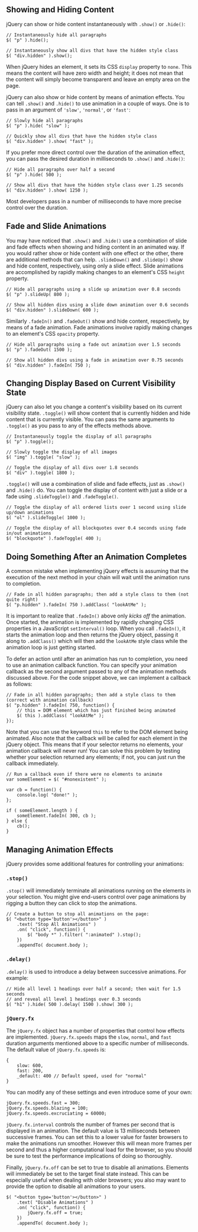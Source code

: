 <script>{
	"title": "Introduction to Effects",
	"level": "beginner"
}</script>

## Showing and Hiding Content

jQuery can show or hide content instantaneously with `.show()` or `.hide()`:

```
// Instantaneously hide all paragraphs
$( "p" ).hide();

// Instantaneously show all divs that have the hidden style class
$( "div.hidden" ).show();
```

When jQuery hides an element, it sets its CSS `display` property to `none`. This means the content will have zero width and height; it does not mean that the content will simply become transparent and leave an empty area on the page.

jQuery can also show or hide content by means of animation effects. You can tell `.show()` and `.hide()` to use animation in a couple of ways. One is to pass in an argument of `'slow'`, `'normal'`, or `'fast'`:

```
// Slowly hide all paragraphs
$( "p" ).hide( "slow" );

// Quickly show all divs that have the hidden style class
$( "div.hidden" ).show( "fast" );
```

If you prefer more direct control over the duration of the animation effect, you can pass the desired duration in milliseconds to `.show()` and `.hide()`:

```
// Hide all paragraphs over half a second
$( "p" ).hide( 500 );

// Show all divs that have the hidden style class over 1.25 seconds
$( "div.hidden" ).show( 1250 );
```

Most developers pass in a number of milliseconds to have more precise control over the duration.

## Fade and Slide Animations

You may have noticed that `.show()` and `.hide()` use a combination of slide and fade effects when showing and hiding content in an animated way. If you would rather show or hide content with one effect or the other, there are additional methods that can help. `.slideDown()` and `.slideUp()` show and hide content, respectively, using only a slide effect. Slide animations are accomplished by rapidly making changes to an element's CSS `height` property.

```
// Hide all paragraphs using a slide up animation over 0.8 seconds
$( "p" ).slideUp( 800 );

// Show all hidden divs using a slide down animation over 0.6 seconds
$( "div.hidden" ).slideDown( 600 );
```

Similarly `.fadeIn()` and `.fadeOut()` show and hide content, respectively, by means of a fade animation. Fade animations involve rapidly making changes to an element's CSS `opacity` property.

```
// Hide all paragraphs using a fade out animation over 1.5 seconds
$( "p" ).fadeOut( 1500 );

// Show all hidden divs using a fade in animation over 0.75 seconds
$( "div.hidden" ).fadeIn( 750 );
```

## Changing Display Based on Current Visibility State

jQuery can also let you change a content's visibility based on its current visibility state. `.toggle()` will show content that is currently hidden and hide content that is currently visible. You can pass the same arguments to `.toggle()` as you pass to any of the effects methods above.

```
// Instantaneously toggle the display of all paragraphs
$( "p" ).toggle();

// Slowly toggle the display of all images
$( "img" ).toggle( "slow" );

// Toggle the display of all divs over 1.8 seconds
$( "div" ).toggle( 1800 );
```

`.toggle()` will use a combination of slide and fade effects, just as `.show()` and `.hide()` do. You can toggle the display of content with just a slide or a fade using `.slideToggle()` and `.fadeToggle()`.

```
// Toggle the display of all ordered lists over 1 second using slide up/down animations
$( "ol" ).slideToggle( 1000 );

// Toggle the display of all blockquotes over 0.4 seconds using fade in/out animations
$( "blockquote" ).fadeToggle( 400 );
```

## Doing Something After an Animation Completes

A common mistake when implementing jQuery effects is assuming that the execution of the next method in your chain will wait until the animation runs to completion.

```
// Fade in all hidden paragraphs; then add a style class to them (not quite right)
$( "p.hidden" ).fadeIn( 750 ).addClass( "lookAtMe" );
```

It is important to realize that `.fadeIn()` above only *kicks off* the animation. Once started, the animation is implemented by rapidly changing CSS properties in a JavaScript `setInterval()` loop. When you call `.fadeIn()`, it starts the animation loop and then returns the jQuery object, passing it along to `.addClass()` which will then add the `lookAtMe` style class while the animation loop is just getting started.

To defer an action until after an animation has run to completion, you need to use an animation callback function. You can specify your animation callback as the second argument passed to any of the animation methods discussed above. For the code snippet above, we can implement a callback as follows:

```
// Fade in all hidden paragraphs; then add a style class to them (correct with animation callback)
$( "p.hidden" ).fadeIn( 750, function() {
	// this = DOM element which has just finished being animated
	$( this ).addClass( "lookAtMe" );
});
```

Note that you can use the keyword `this` to refer to the DOM element being animated. Also note that the callback will be called for each element in the jQuery object. This means that if your selector returns no elements, your animation callback will never run! You can solve this problem by testing whether your selection returned any elements; if not, you can just run the callback immediately.

```
// Run a callback even if there were no elements to animate
var someElement = $( "#nonexistent" );

var cb = function() {
	console.log( "done!" );
};

if ( someElement.length ) {
	someElement.fadeIn( 300, cb );
} else {
	cb();
}
```

## Managing Animation Effects

jQuery provides some additional features for controlling your animations:

### `.stop()`

`.stop()` will immediately terminate all animations running on the elements in your selection. You might give end-users control over page animations by rigging a button they can click to stop the animations.

```
// Create a button to stop all animations on the page:
$( "<button type='button'></button>" )
	.text( "Stop All Animations" )
	.on( "click", function() {
		$( "body *" ).filter( ":animated" ).stop();
	})
	.appendTo( document.body );
```

### `.delay()`

`.delay()` is used to introduce a delay between successive animations. For example:

```
// Hide all level 1 headings over half a second; then wait for 1.5 seconds
// and reveal all level 1 headings over 0.3 seconds
$( "h1" ).hide( 500 ).delay( 1500 ).show( 300 );
```

### `jQuery.fx`

The `jQuery.fx` object has a number of properties that control how effects are implemented. `jQuery.fx.speeds` maps the `slow`, `normal`, and `fast` duration arguments mentioned above to a specific number of milliseconds. The default value of `jQuery.fx.speeds` is:

```
{
	slow: 600,
	fast: 200,
	_default: 400 // Default speed, used for "normal"
}
```

You can modify any of these settings and even introduce some of your own:

```
jQuery.fx.speeds.fast = 300;
jQuery.fx.speeds.blazing = 100;
jQuery.fx.speeds.excruciating = 60000;
```

`jQuery.fx.interval` controls the number of frames per second that is displayed in an animation. The default value is 13 milliseconds between successive frames. You can set this to a lower value for faster browsers to make the animations run smoother. However this will mean more frames per second and thus a higher computational load for the browser, so you should be sure to test the performance implications of doing so thoroughly.

Finally, `jQuery.fx.off` can be set to true to disable all animations. Elements will immediately be set to the target final state instead. This can be especially useful when dealing with older browsers; you also may want to provide the option to disable all animations to your users.

```
$( "<button type='button'></button>" )
	.text( "Disable Animations" )
	.on( "click", function() {
		jQuery.fx.off = true;
	})
	.appendTo( document.body );
```

